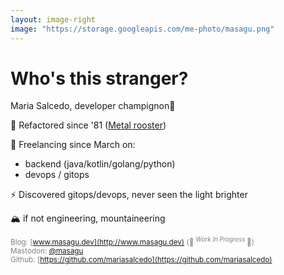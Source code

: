 ```yaml
---
layout: image-right
image: "https://storage.googleapis.com/me-photo/masagu.png"
---
```


# Who's this stranger?

Maria Salcedo, developer champignon🍄

🐔 Refactored since '81 ([Metal rooster](https://en.wikipedia.org/wiki/Rooster_(zodiac)))

💪 Freelancing since March on: 
- backend (java/kotlin/golang/python) 
- devops / gitops

⚡️ Discovered gitops/devops, never seen the light brighter

🏔️ if not engineering, mountaineering

 <div class="absolute bottom-5 left-30px" style="color:gray;">

<sup> Blog: [www.masagu.dev](http://www.masagu.dev) (🚧 <sup> _Work In Progress_ </sup> 🚧) </sup>\
<sup> Mastodon: [@masagu](https://mastodon.green/@masagu) </sup>\
<sup> Github: [https://github.com/mariasalcedo](https://github.com/mariasalcedo) </sup>

</div>
